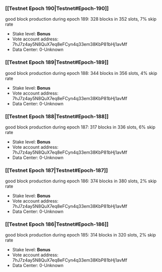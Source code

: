 ### [[Testnet Epoch 190|Testnet#Epoch-190]]
good block production during epoch 189: 328 blocks in 352 slots, 7% skip rate
* Stake level: **Bonus** 
* Vote account address: 7hJ7z4ay5N8QuX7eq8eFCyn4q33em38KbP81bHj1avMf
* Data Center: 0-Unknown
### [[Testnet Epoch 189|Testnet#Epoch-189]]
good block production during epoch 188: 344 blocks in 356 slots, 4% skip rate
* Stake level: **Bonus** 
* Vote account address: 7hJ7z4ay5N8QuX7eq8eFCyn4q33em38KbP81bHj1avMf
* Data Center: 0-Unknown
### [[Testnet Epoch 188|Testnet#Epoch-188]]
good block production during epoch 187: 317 blocks in 336 slots, 6% skip rate
* Stake level: **Bonus** 
* Vote account address: 7hJ7z4ay5N8QuX7eq8eFCyn4q33em38KbP81bHj1avMf
* Data Center: 0-Unknown
### [[Testnet Epoch 187|Testnet#Epoch-187]]
good block production during epoch 186: 374 blocks in 380 slots, 2% skip rate
* Stake level: **Bonus** 
* Vote account address: 7hJ7z4ay5N8QuX7eq8eFCyn4q33em38KbP81bHj1avMf
* Data Center: 0-Unknown
### [[Testnet Epoch 186|Testnet#Epoch-186]]
good block production during epoch 185: 314 blocks in 320 slots, 2% skip rate
* Stake level: **Bonus** 
* Vote account address: 7hJ7z4ay5N8QuX7eq8eFCyn4q33em38KbP81bHj1avMf
* Data Center: 0-Unknown